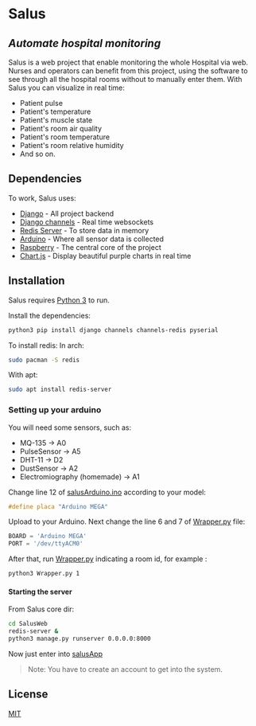 # Salus
## _Automate hospital monitoring_

Salus is a web project that enable monitoring the whole Hospital
via web. Nurses and operators can benefit from this project, using
the software to see through all the hospital rooms without to
manually enter them.
With Salus you can visualize in real time:
- Patient pulse
- Patient's temperature
- Patient's muscle state 
- Patient's room air quality
- Patient's room temperature
- Patient's room relative humidity
- And so on.

## Dependencies

To work, Salus uses:
- [Django] - All project backend
- [Django channels] - Real time websockets
- [Redis Server] - To store data in memory
- [Arduino] - Where all sensor data is collected
- [Raspberry] - The central core of the project
- [Chart.js] - Display beautiful purple charts in real time

## Installation

Salus requires [Python 3](https://www.python.org/) to run.

Install the dependencies: 

```sh
python3 pip install django channels channels-redis pyserial
```

To install redis:
In arch: 
 ```sh
sudo pacman -S redis
```
With apt:
```sh
sudo apt install redis-server
```
### Setting up your arduino
You will need some sensors, such as:
- MQ-135 -> A0
- PulseSensor -> A5 
- DHT-11 -> D2
- DustSensor -> A2
- Electromiography (homemade) -> A1

Change line 12 of [salusArduino.ino] according to your model:
```c++
#define placa "Arduino MEGA" 
```
Upload to your Arduino.
Next change the line 6 and 7 of [Wrapper.py] file:
```py
BOARD = 'Arduino MEGA'
PORT = '/dev/ttyACM0'
```
After that, run [Wrapper.py] indicating a room id, for example :
```sh
python3 Wrapper.py 1
```

#### Starting the server

From Salus core dir:
```sh
cd SalusWeb
redis-server &
python3 manage.py runserver 0.0.0.0:8000
```
Now just enter into [salusApp] 

> Note: You have to create an account to get into the system.


## License
[MIT]

[//]: #
   [Django]: <https://www.djangoproject.com/>
   [Redis Server]: <https://redis.io/>
   [Arduino]: <https://www.arduino.cc/>
   [Raspberry]: <https://www.raspberrypi.org/>
   [Django channels]: <https://channels.readthedocs.io/en/stable/>
   [Wrapper.py]: <./Wrapper.py>
   [salusArduino.ino]: <./Arduino/salusArduino/salusArduino.ino>
   [Chart.js]: <https://chartjs.org/>
   [salusApp]: <localhost:8000/salusApp/>
   [MIT]: <./LICENSE>
